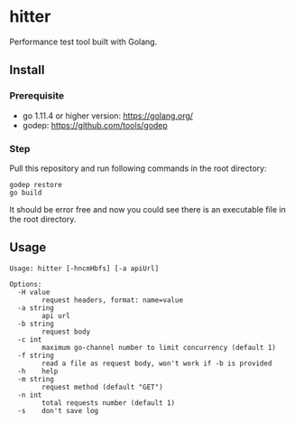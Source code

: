 # hitter
Performance test tool built with Golang.

## Install
### Prerequisite
- go 1.11.4 or higher version: https://golang.org/
- godep: https://github.com/tools/godep

### Step
Pull this repository and run following commands in the root directory:
```shell script
godep restore
go build
```
It should be error free and now you could see there is an executable file in the root directory.
## Usage
```shell script
Usage: hitter [-hncmHbfs] [-a apiUrl]

Options:
  -H value
        request headers, format: name=value
  -a string
        api url
  -b string
        request body
  -c int
        maximum go-channel number to limit concurrency (default 1)
  -f string
        read a file as request body, won't work if -b is provided
  -h    help
  -m string
        request method (default "GET")
  -n int
        total requests number (default 1)
  -s    don't save log
```
